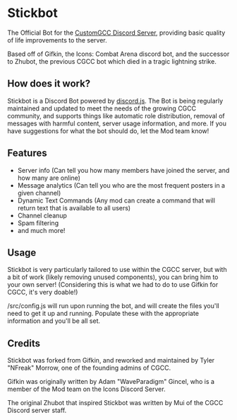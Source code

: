 # Stickbot
The Official Bot for the [CustomGCC Discord Server](http://discord.customg.cc), providing basic quality of life improvements to the server.

Based off of Gifkin, the Icons: Combat Arena discord bot, and the successor to Zhubot, the previous CGCC bot which died in a tragic lightning strike. 

## How does it work?
Stickbot is a Discord Bot powered by [discord.js](https://discord.js.org/). The Bot is being regularly maintained and updated to meet the needs of the growing CGCC community, and supports things like automatic role distribution, removal of messages with harmful content, server usage information, and more. If you have suggestions for what the bot should do, let the Mod team know!

## Features
* Server info (Can tell you how many members have joined the server, and how many are online)
* Message analytics (Can tell you who are the most frequent posters in a given channel)
* Dynamic Text Commands (Any mod can create a command that will return text that is available to all users)
* Channel cleanup
* Spam filtering
* and much more!

## Usage
Stickbot is very particularly tailored to use within the CGCC server, but with a bit of work (likely removing unused components), you can bring him to your own server! (Considering this is what we had to do to use Gifkin for CGCC, it's very doable!)

/src/config.js will run upon running the bot, and will create the files you'll need to get it up and running. Populate these with the appropriate information and you'll be all set.

## Credits
Stickbot was forked from Gifkin, and reworked and maintained by Tyler "NFreak" Morrow, one of the founding admins of CGCC.

Gifkin was originally written by Adam "WaveParadigm" Gincel, who is a member of the Mod team on the Icons Discord Server.

The original Zhubot that inspired Stickbot was written by Mui of the CGCC Discord server staff. 
